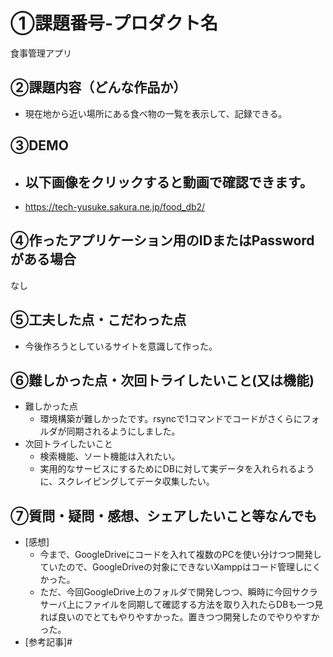 # ①課題番号-プロダクト名

食事管理アプリ

## ②課題内容（どんな作品か）
- 現在地から近い場所にある食べ物の一覧を表示して、記録できる。

## ③DEMO
- 以下画像をクリックすると動画で確認できます。
  - 
-  https://tech-yusuke.sakura.ne.jp/food_db2/


## ④作ったアプリケーション用のIDまたはPasswordがある場合
なし
<!-- - ID：dev@challenge-project.com
- PW：zK2n*N_m -->

## ⑤工夫した点・こだわった点
- 今後作ろうとしているサイトを意識して作った。

## ⑥難しかった点・次回トライしたいこと(又は機能)
- 難しかった点
    - 環境構築が難しかったです。rsyncで1コマンドでコードがさくらにフォルダが同期されるようにしました。
- 次回トライしたいこと
  - 検索機能、ソート機能は入れたい。
  - 実用的なサービスにするためにDBに対して実データを入れられるように、スクレイピングしてデータ収集したい。

## ⑦質問・疑問・感想、シェアしたいこと等なんでも
- [感想]
  - 今まで、GoogleDriveにコードを入れて複数のPCを使い分けつつ開発していたので、GoogleDriveの対象にできないXamppはコード管理しにくかった。
  - ただ、今回GoogleDrive上のフォルダで開発しつつ、瞬時に今回サクラサーバ上にファイルを同期して確認する方法を取り入れたらDBも一つ見れば良いのでとてもやりやすかった。置きつつ開発したのでやりやすかった。
- [参考記事]# 
